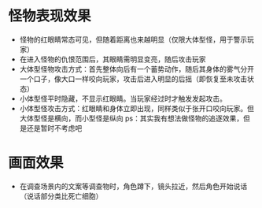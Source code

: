 # 怪物表现效果
- 怪物的红眼睛常态可见，但随着距离也来越明显（仅限大体型怪，用于警示玩家）
- 在进入怪物的仇恨范围后，其眼睛需明显变亮，随后攻击玩家
- 大体型怪物攻击方式：首先整体向后有一个蓄势动作，随后其身体的雾气分开一个口子，像大口一样咬向玩家，攻击后进入明显的后摇（即恢复至未攻击状态）
- 小体型怪平时隐藏，不显示红眼睛。当玩家经过时才触发发起攻击。
- 小体型怪攻击方式：红眼睛和身体立即出现，同样类似于张开口咬向玩家。但大体型怪是横向，而小型怪是纵向
ps：其实我有想法做怪物的追逐效果，但是还是暂时不考虑吧

# 画面效果
- 在调查场景内的文案等调查物时，角色蹲下，镜头拉近，然后角色开始说话（说话部分类比死亡细胞）